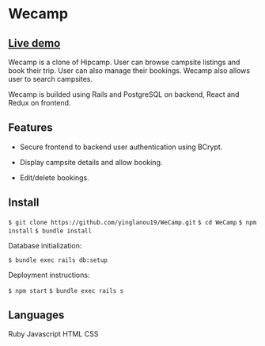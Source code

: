# Wecamp

## [Live demo](https://wecamp8.herokuapp.com/#/)

Wecamp is a clone of Hipcamp. User can browse campsite listings and book their trip. User can also manage their bookings. Wecamp also allows user to search campsites.

Wecamp is builded using Rails and PostgreSQL on backend, React and Redux on frontend.

## Features

- Secure frontend to backend user authentication using BCrypt.

- Display campsite details and allow booking.

- Edit/delete bookings.

## Install

`$ git clone https://github.com/yinglanou19/WeCamp.git`
`$ cd WeCamp`
`$ npm install`
`$ bundle install`

Database initialization:

`$ bundle exec rails db:setup`

Deployment instructions:

`$ npm start`
`$ bundle exec rails s`

## Languages

Ruby
Javascript
HTML
CSS

